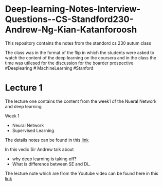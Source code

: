 # Deep-learning-Notes-Interview-Questions--CS-Standford230-Andrew-Ng-Kian-Katanforoosh
This repository contains the  notes from the standord cs 230 autum class

The class was in the format of the flip in which the students were asked to watch the content of the deep learning on the coursera and in the class the time was utilesed for the discussion for the boarder prospective
#Deeplearing # MachineLearning #Stanford



# Lecture 1
The lecture one contains the content from the week1 of the Nueral Network and deep learning

Week 1
- Neural Network
- Supervised Learning

The details notes can be found in this [link](https://github.com/106AbdulBasit/Deep-learning-Notes-Interview-Questions--CS-Standford230-Andrew-Ng-Kian-Katanforoosh/blob/main/Neural%20Network%20&%20Deep%20Learning/Week%201.md)

In this vedio  Sir Andrew talk about
- why deep learning is taking off?
- What is difference between SE and DL.

The lecture note which are from the Youtube video can be found here in this [link](https://github.com/106AbdulBasit/Deep-learning-Notes-Interview-Questions--CS-Standford230-Andrew-Ng-Kian-Katanforoosh/blob/main/Cs230-Standford%20Lecture's%20Notes/Lec1.md)




 
 

 
